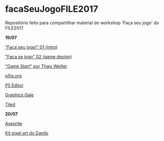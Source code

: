 # facaSeuJogoFILE2017
Repositório feito para compartilhar material do workshop 'Faça seu jogo' do FILE2017.

**19/07**

[“Faça seu jogo!” 01 (intro)](https://docs.google.com/presentation/d/1ngV9uzew4OD0gxDNj5QTO2A-27xBin9pGnEqbqOb2gY/edit?usp=sharing)

["Faça se jogo" 02 (game design)](https://drive.google.com/open?id=0Bz0SomqvD9Z0SnhGOVlFVERzRFU)

["Game Start" por Thais Weiller](https://medium.com/game-start)

[p5js.org](https://p5js.org/)

[P5 Editor](http://staging.p5js.org/download/)

[Graphics Gale](https://graphicsgale.com/us/)

[Tiled](www.mapeditor.org)

**20/07**

[Aseprite](https://www.aseprite.org/)

[Kit pixel art do Danilo](https://l.facebook.com/l.php?u=https%3A%2F%2Fwww.dropbox.com%2Fs%2F78bkrpxvxc3cc6v%2Fapresentacao.zip%3Fdl%3D0&h=ATNfpwgFeg68O0SHBTWkSGKuxCjsj8YP5p0TiQcgSFVCd_AsHeF0i1dPyNjiVwTLKDIelxF61GnV5-FhYgqwdjOSXP1kiffLmYeA8MAcgalxYWpK7P5VGaKhQGU5uut_xQVZW6293HkU_OOqYQ)

